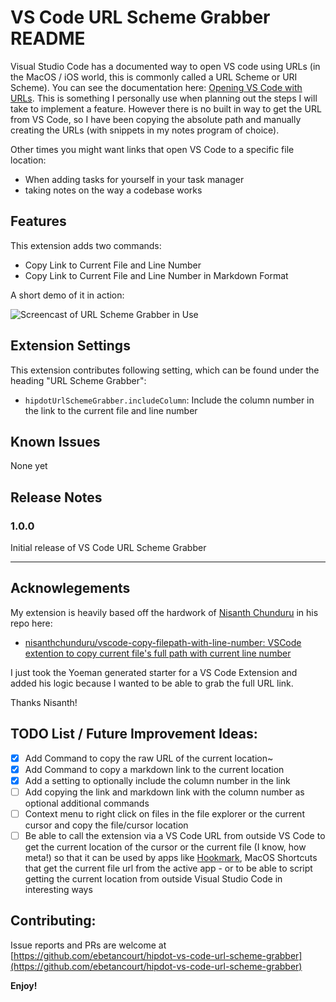 # VS Code URL Scheme Grabber README

Visual Studio Code has a documented way to open VS code using URLs (in the MacOS / iOS world, this is commonly called a URL Scheme or URI Scheme). You can see the documentation here: [Opening VS Code with URLs](https://code.visualstudio.com/docs/editor/command-line#_opening-vs-code-with-urls). This is something I personally use when planning out the steps I will take to implement a feature. However there is no built in way to get the URL from VS Code, so I have been copying the absolute path and manually creating the URLs (with snippets in my notes program of choice).

Other times you might want links that open VS Code to a specific file location:
- When adding tasks for yourself in your task manager
- taking notes on the way a codebase works

## Features

This extension adds two commands:

* Copy Link to Current File and Line Number
* Copy Link to Current File and Line Number in Markdown Format

A short demo of it in action:

![Screencast of URL Scheme Grabber in Use](https://github.com/ebetancourt/hipdot-vs-code-url-scheme-grabber/raw/main/images/screencast.gif)

## Extension Settings

This extension contributes following setting, which can be found under the heading "URL Scheme Grabber":

* `hipdotUrlSchemeGrabber.includeColumn`: Include the column number in the link to the current file and line number

## Known Issues

None yet

## Release Notes

### 1.0.0

Initial release of VS Code URL Scheme Grabber

---

## Acknowlegements

My extension is heavily based off the hardwork of [Nisanth Chunduru](https://github.com/nisanthchunduru) in his repo here:

- [nisanthchunduru/vscode-copy-filepath-with-line-number: VSCode extention to copy current file's full path with current line number](https://github.com/nisanthchunduru/vscode-copy-filepath-with-line-number)

I just took the Yoeman generated starter for a VS Code Extension and added his logic because I wanted to be able to grab the full URL link.

Thanks Nisanth!

## TODO List / Future Improvement Ideas:

- [x] Add Command to copy the raw URL of the current location~
- [x] Add Command to copy a markdown link to the current location
- [x] Add a setting to optionally include the column number in the link
- [ ] Add copying the link and markdown link with the column number as optional additional commands
- [ ] Context menu to right click on files in the file explorer or the current cursor and copy the file/cursor location
- [ ] Be able to call the extension via a VS Code URL from outside VS Code to get the current location of the cursor or the current file (I know, how meta!) so that it can be used by apps like [Hookmark](https://hookproductivity.com/), MacOS Shortcuts that get the current file url from the active app - or to be able to script getting the current location from outside Visual Studio Code in interesting ways

## Contributing:

Issue reports and PRs are welcome at [https://github.com/ebetancourt/hipdot-vs-code-url-scheme-grabber](https://github.com/ebetancourt/hipdot-vs-code-url-scheme-grabber)


**Enjoy!**
